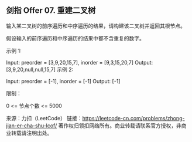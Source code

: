 ## 剑指 Offer 07. 重建二叉树
输入某二叉树的前序遍历和中序遍历的结果，请构建该二叉树并返回其根节点。

假设输入的前序遍历和中序遍历的结果中都不含重复的数字。

 

示例 1:


Input: preorder = [3,9,20,15,7], inorder = [9,3,15,20,7]
Output: [3,9,20,null,null,15,7]
示例 2:

Input: preorder = [-1], inorder = [-1]
Output: [-1]
 

限制：

0 <= 节点个数 <= 5000

来源：力扣（LeetCode）
链接：https://leetcode-cn.com/problems/zhong-jian-er-cha-shu-lcof/
著作权归领扣网络所有。商业转载请联系官方授权，非商业转载请注明出处。